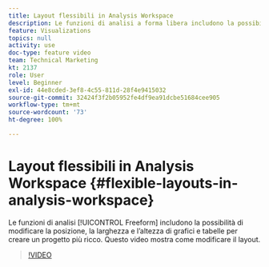 ```yaml
---
title: Layout flessibili in Analysis Workspace
description: Le funzioni di analisi a forma libera includono la possibilità di modificare la posizione, la larghezza e l’altezza di grafici e tabelle per creare un progetto più ricco. Questo video mostra come modificare il layout.
feature: Visualizations
topics: null
activity: use
doc-type: feature video
team: Technical Marketing
kt: 2137
role: User
level: Beginner
exl-id: 44e8cded-3ef8-4c55-811d-28f4e9415032
source-git-commit: 32424f3f2b05952fe4df9ea91dcbe51684cee905
workflow-type: tm+mt
source-wordcount: '73'
ht-degree: 100%

---
```


# Layout flessibili in Analysis Workspace {#flexible-layouts-in-analysis-workspace}

Le funzioni di analisi [!UICONTROL Freeform] includono la possibilità di modificare la posizione, la larghezza e l’altezza di grafici e tabelle per creare un progetto più ricco. Questo video mostra come modificare il layout.

>[!VIDEO](https://video.tv.adobe.com/v/24706/?quality=12)
